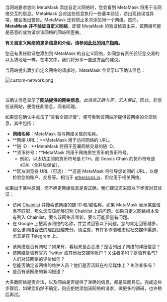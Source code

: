 当网站要求您向 MetaMask 添加自定义网络时，您会看到 MetaMask 将用于与网络交互的信息。MetaMask 会对这些信息执行一些基本验证，若出现错误或异常，便会发出警告。MetaMask 还将防止多次添加同一个网络。然而，**MetaMask 并不验证自定义网络**，即使 MetaMask 的验证检查出来，该网络可能是恶意的或为请求该网络的网站所歪曲。


**有关自定义网络的更多信息和介绍，请参阅[此处的用户指南](https://support.metamask.io/hc/en-us/articles/4404424659995)。**


您还有责任验证您添加到 MetaMask 的自定义网络，如同您有责任验证您交易的以太坊地址一样。在本文中，我们将分享一些这方面的建议。


当网站提出添加自定义网络的请求时，MetaMask 会显示以下确认信息：


![custom-network.png](https://support.metamask.io/hc/article_attachments/360087917091/custom-network.png)


 


该确认信息显示了**网站提供的网络信息**。*此信息正确与否，无人保证*。因此，若信任该网站，便信任此信息，两者同理。


如果您在确认中点击了“查看全部详情”，便可看到该网站所提供该网络的全部信息，其中包括：


* **网络名称**：MetaMask 将与网络关联的名称。
* **网络 URL：**MetaMask 用于访问网络的 URL。
* **链 ID：**MetaMask 将用于签署网络交易的链 ID。
* **货币符号：**MetaMask 将用于网络原生货币的货币符号。
	+ 例如，以太坊主网的货币符号是 ETH，而 Gnosis Chain 的货币符号是 xDAI（合并后保留）。
* **区块浏览器 URL（可选）：**这是 MetaMask 将引导您访问的 URL，以便检验您的账户、交易等。相当于 [etherscan.io](https://etherscan.io)，但仅用于相关网络。


如果出于某种原因，您不确定网络信息是否正确，我们建议您采取以下步骤对其验证：


* 访问 [Chainlist](https://chainlist.wtf/) 并搜索该网络的链 ID 和/或名称。如果 MetaMask 表示某些信息不匹配，那么您应该能够识别 Chainlist 上的问题。如果自定义网络根本没有列入 Chainlist，要么该网络非常新，要么可能质量有问题。
* 在 Google 上搜索该网络的名称，并尝试回答以下问题。您的肯定回答越多，那么该网络合法的理由就越充分。请注意，有许多诈骗和虚假社交媒体渠道，尤其是在 Telegram 上。
+ 该网络是否有网站？如果有，看起来是否合法？是否列出了网络的详细信息？
+ 该网络是否有官方 Twitter 或其他社交媒体账户？关注者多吗？是否有名气?人们对该网络的评价如何？
+ 您能否确定该网络的维护人员？他们是否活跃在社交媒体上？关注者多吗？
+ 是否有该网络的新闻报道？


大多数网络是否合法，以及网站是否提供了准确的信息，都是显而易见。完成这些步骤后，如果您仍然不确定，则应拒绝添加该网络的请求，做更多的调研，也许稍后再试。

